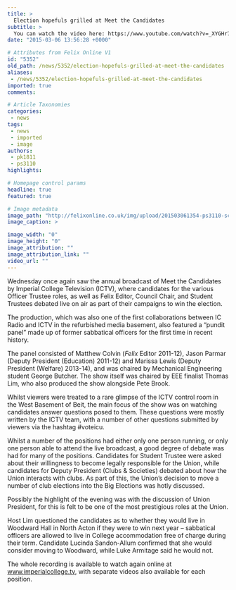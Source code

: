 ```yaml
---
title: >
  Election hopefuls grilled at Meet the Candidates
subtitle: >
  You can watch the video here: https://www.youtube.com/watch?v=_XYGHr7zr3M
date: "2015-03-06 13:56:28 +0000"

# Attributes from Felix Online V1
id: "5352"
old_path: /news/5352/election-hopefuls-grilled-at-meet-the-candidates
aliases:
 - /news/5352/election-hopefuls-grilled-at-meet-the-candidates
imported: true
comments:

# Article Taxonomies
categories:
 - news
tags:
 - news
 - imported
 - image
authors:
 - pk1811
 - ps3110
highlights:

# Homepage control params
headline: true
featured: true

# Image metadata
image_path: "http://felixonline.co.uk/img/upload/201503061354-ps3110-screen-shot-2015-03-05-at-21.00.56.png"
image_caption: >

image_width: "0"
image_height: "0"
image_attribution: ""
image_attribution_link: ""
video_url: ""
---
```


Wednesday once again saw the annual broadcast of Meet the Candidates by Imperial College Television (ICTV), where candidates for the various Officer Trustee roles, as well as Felix Editor, Council Chair, and Student Trustees debated live on air as part of their campaigns to win the election.

The production, which was also one of the first collaborations between IC Radio and ICTV in the refurbished media basement, also featured a “pundit panel” made up of former sabbatical officers for the first time in recent history.

The panel consisted of Matthew Colvin (_Felix_ Editor 2011-12), Jason Parmar (Deputy President (Education) 2011-12) and Marissa Lewis (Deputy President (Welfare) 2013-14), and was chaired by Mechanical Engineering student George Butcher. The show itself was chaired by EEE finalist Thomas Lim, who also produced the show alongside Pete Brook.

Whilst viewers were treated to a rare glimpse of the ICTV control room in the West Basement of Beit, the main focus of the show was on watching candidates answer questions posed to them. These questions were mostly written by the ICTV team, with a number of other questions submitted by viewers via the hashtag #voteicu.

Whilst a number of the positions had either only one person running, or only one person able to attend the live broadcast, a good degree of debate was had for many of the positions. Candidates for Student Trustee were asked about their willingness to become legally responsible for the Union, while candidates for Deputy President (Clubs & Societies) debated about how the Union interacts with clubs. As part of this, the Union’s decision to move a number of club elections into the Big Elections was hotly discussed.

Possibly the highlight of the evening was with the discussion of Union President, for this is felt to be one of the most prestigious roles at the Union.

Host Lim questioned the candidates as to whether they would live in Woodward Hall in North Acton if they were to win next year – sabbatical officers are allowed to live in College accommodation free of charge during their term. Candidate Lucinda Sandon-Allum confirmed that she would consider moving to Woodward, while Luke Armitage said he would not.

The whole recording is available to watch again online at www.imperialcollege.tv, with separate videos also available for each position.
